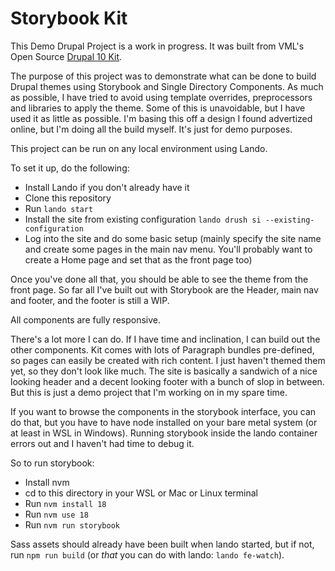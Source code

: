 # Storybook Kit

This Demo Drupal Project is a work in progress. It was built from VML's Open Source [Drupal 10 Kit](https://github.com/WPP-Public/Drupal-KIT/tree/10.0.0).

The purpose of this project was to demonstrate what can be done to build Drupal themes using Storybook and Single Directory Components. As much as possible, I have tried to avoid using template overrides, preprocessors and libraries to apply the theme. Some of this is unavoidable, but I have used it as little as possible. I'm basing this off a design I found advertized online, but I'm doing all the build myself. It's just for demo purposes.

This project can be run on any local environment using Lando.

To set it up, do the following:

- Install Lando if you don't already have it
- Clone this repository
- Run `lando start`
- Install the site from existing configuration `lando drush si --existing-configuration`
- Log into the site and do some basic setup (mainly specify the site name and create some pages in the main nav menu. You'll probably want to create a Home page and set that as the front page too)

Once you've done all that, you should be able to see the theme from the front page. So far all I've built out with Storybook are the Header, main nav and footer, and the footer is still a WIP.

All components are fully responsive.

There's a lot more I can do. If I have time and inclination, I can build out the other components. Kit comes with lots of Paragraph bundles pre-defined, so pages can easily be created with rich content. I just haven't themed them yet, so they don't look like much. The site is basically a sandwich of a nice looking header and a decent looking footer with a bunch of slop in between. But this is just a demo project that I'm working on in my spare time.

If you want to browse the components in the storybook interface, you can do that, but you have to have node installed on your bare metal system (or at least in WSL in Windows). Running storybook inside the lando container errors out and I haven't had time to debug it.

So to run storybook:

- Install nvm
- cd to this directory in your WSL or Mac or Linux terminal
- Run `nvm install 18`
- Run `nvm use 18`
- Run `nvm run storybook`

Sass assets should already have been built when lando started, but if not, run `npm run build` (or _that_ you can do with lando: `lando fe-watch`).

